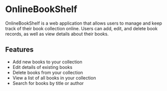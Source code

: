 # OnlineBookShelf

OnlineBookShelf is a web application that allows users to manage and keep track of their book collection online. Users can add, edit, and delete book records, as well as view details about their books.

## Features

- Add new books to your collection
- Edit details of existing books
- Delete books from your collection
- View a list of all books in your collection
- Search for books by title or author
